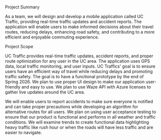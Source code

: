 Project Summary 

As a team, we will design and develop a mobile application called UC Traffic, providing real-time traffic updates and accident reports. The application will enable users to make informed decisions about their travel routes, reducing delays, enhancing road safety, and contributing to a more efficient and enjoyable commuting experience. 

Project Scope 

UC Traffic provides real-time traffic updates, accident reports, and proper route optimization for any user in the UC area. The application uses GPS data, local traffic monitoring, and user inputs.  UC Traffics' goal is to ensure users have an efficient way of travel while reducing delays and promoting traffic safety. The goal is to have a functional prototype by the end of Spring 2026. We plan to use proper UI design to make our application user-friendly and easy to use. We plan to use Waze API with Azure licenses to gather live updates around the UC area.   

We will enable users to report accidents to make sure everyone is notified and can take proper precautions while developing an algorithm for alternative routes for all users. We plan on using user acceptance testing to ensure that our product is functional and performs in all weather and traffic conditions. We will examine trends to create functional data highlighting heavy traffic like rush hour or when the roads will have less traffic and are easier to navigate. 
